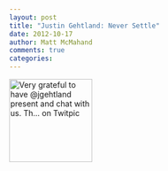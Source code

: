 ```yaml
---
layout: post
title: "Justin Gehtland: Never Settle"
date: 2012-10-17
author: Matt McMahand
comments: true
categories: 
---
```



<a href="http://twitpic.com/b54lp0" title="Very grateful to have @jgehtland present and chat with us. Th... on Twitpic"><img src="http://twitpic.com/show/thumb/b54lp0.jpg" width="150" height="150" alt="Very grateful to have @jgehtland present and chat with us. Th... on Twitpic"></a>

